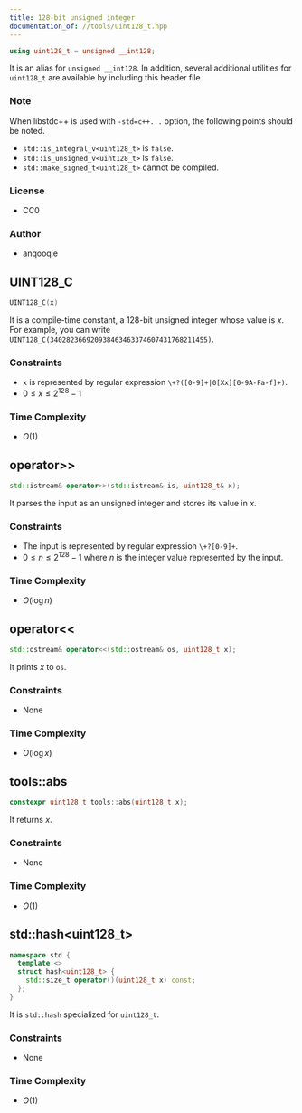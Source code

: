 ```yaml
---
title: 128-bit unsigned integer
documentation_of: //tools/uint128_t.hpp
---
```


```cpp
using uint128_t = unsigned __int128;
```

It is an alias for `unsigned __int128`.
In addition, several additional utilities for `uint128_t` are available by including this header file.

### Note
When libstdc++ is used with `-std=c++...` option, the following points should be noted.

- `std::is_integral_v<uint128_t>` is `false`.
- `std::is_unsigned_v<uint128_t>` is `false`.
- `std::make_signed_t<uint128_t>` cannot be compiled.

### License
- CC0

### Author
- anqooqie

## UINT128_C
```cpp
UINT128_C(x)
```

It is a compile-time constant, a 128-bit unsigned integer whose value is $x$.
For example, you can write `UINT128_C(340282366920938463463374607431768211455)`.

### Constraints
- `x` is represented by regular expression `\+?([0-9]+|0[Xx][0-9A-Fa-f]+)`.
- $0 \leq x \leq 2^{128} - 1$

### Time Complexity
- $O(1)$

## operator&gt;&gt;
```cpp
std::istream& operator>>(std::istream& is, uint128_t& x);
```

It parses the input as an unsigned integer and stores its value in $x$.

### Constraints
- The input is represented by regular expression `\+?[0-9]+`.
- $0 \leq n \leq 2^{128} - 1$ where $n$ is the integer value represented by the input.

### Time Complexity
- $O(\log n)$

## operator&lt;&lt;
```cpp
std::ostream& operator<<(std::ostream& os, uint128_t x);
```

It prints $x$ to `os`.

### Constraints
- None

### Time Complexity
- $O(\log x)$

## tools::abs
```cpp
constexpr uint128_t tools::abs(uint128_t x);
```

It returns $x$.

### Constraints
- None

### Time Complexity
- $O(1)$

## std::hash&lt;uint128_t&gt;
```cpp
namespace std {
  template <>
  struct hash<uint128_t> {
    std::size_t operator()(uint128_t x) const;
  };
}
```

It is `std::hash` specialized for `uint128_t`.

### Constraints
- None

### Time Complexity
- $O(1)$
